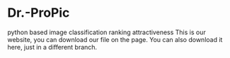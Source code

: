 # Dr.-ProPic
python based image classification ranking attractiveness
This is our website, you can download our file on the page. You can also download it here, just in a different branch.
